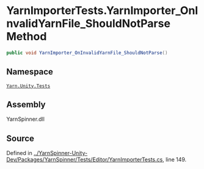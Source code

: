 # YarnImporterTests.YarnImporter_OnInvalidYarnFile_ShouldNotParse Method


```csharp
public void YarnImporter_OnInvalidYarnFile_ShouldNotParse()
```



## Namespace
[`Yarn.Unity.Tests`](/api/csharp/yarn.unity.tests/README.md)

## Assembly
YarnSpinner.dll

## Source
Defined in [../YarnSpinner-Unity-Dev/Packages/YarnSpinner/Tests/Editor/YarnImporterTests.cs](https://github.com/YarnSpinnerTool/YarnSpinner-Unity//blob/develop/Tests/Editor/YarnImporterTests.cs#L149), line 149.
